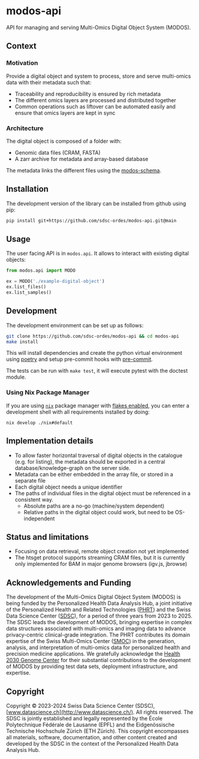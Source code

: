# modos-api

API for managing and serving Multi-Omics Digital Object System (MODOS).

## Context

### Motivation

Provide a digital object and system to process, store and serve multi-omics data with their metadata such that:
* Traceability and reproducibility is ensured by rich metadata
* The different omics layers are processed and distributed together
* Common operations such as liftover can be automated easily and ensure that omics layers are kept in sync

### Architecture

The digital object is composed of a folder with:
* Genomic data files (CRAM, FASTA)
* A zarr archive for metadata and array-based database

The metadata links the different files using the [modos-schema](https://sdsc-ordes.github.io/modos-schema).

## Installation

The development version of the library can be installed from github using pip:

```sh
pip install git+https://github.com/sdsc-ordes/modos-api.git@main
```

## Usage

The user facing API is in `modos.api`. It allows to interact with existing digital objects:

```py
from modos.api import MODO

ex = MODO('./example-digital-object')
ex.list_files()
ex.list_samples()
```


## Development

The development environment can be set up as follows:

```sh
git clone https://github.com/sdsc-ordes/modos-api && cd modos-api
make install
```

This will install dependencies and create the python virtual environment using [poetry](https://python-poetry.org/) and setup pre-commit hooks with [pre-commit](https://pre-commit.com/).

The tests can be run with `make test`, it will execute pytest with the doctest module.

### Using Nix Package Manager

If you are using [`nix`](https://nixos.org/download) package manager with [flakes enabled](https://nixos.wiki/wiki/Flakes),
you can enter a development shell with all requirements installed by doing:

```shell
nix develop ./nix#default
```

## Implementation details

* To allow faster horizontal traversal of digital objects in the catalogue (e.g. for listing), the metadata should be exported in a central database/knowledge-graph on the server side.
* Metadata can be either embedded in the array file, or stored in a separate file
* Each digital object needs a unique identifier
* The paths of individual files in the digital object must be referenced in a consistent way.
  + Absolute paths are a no-go (machine/system dependent)
  + Relative paths in the digital object could work, but need to be OS-independent


## Status and limitations

* Focusing on data retrieval, remote object creation not yet implemented
* The htsget protocol supports streaming CRAM files, but it is currently only implemented for BAM in major genome browsers (igv.js, jbrowse)

## Acknowledgements and Funding

The development of the Multi-Omics Digital Object System (MODOS) is being funded by the Personalized Health Data Analysis Hub, a joint initiative of the Personalized Health and Related Technologies ([PHRT](https://www.sfa-phrt.ch)) and the Swiss Data Science Center ([SDSC](https://datascience.ch)), for a period of three years from 2023 to 2025. The SDSC leads the development of MODOS, bringing expertise in complex data structures associated with multi-omics and imaging data to advance privacy-centric clinical-grade integration. The PHRT contributes its domain expertise of the Swiss Multi-Omics Center ([SMOC](http://smoc.ethz.ch)) in the generation, analysis, and interpretation of multi-omics data for personalized health and precision medicine applications.
We gratefully acknowledge the [Health 2030 Genome Center](https://www.health2030genome.ch/) for their substantial contributions to the development of MODOS by providing test data sets, deployment infrastructure, and expertise.

## Copyright
Copyright © 2023-2024 Swiss Data Science Center (SDSC), [www.datascience.ch](http://www.datascience.ch/). All rights reserved. The SDSC is jointly established and legally represented by the École Polytechnique Fédérale de Lausanne (EPFL) and the Eidgenössische Technische Hochschule Zürich (ETH Zürich). This copyright encompasses all materials, software, documentation, and other content created and developed by the SDSC in the context of the Personalized Health Data Analysis Hub.

